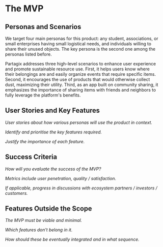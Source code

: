 # The MVP

## Personas and Scenarios

We target four main personas for this product: any student, associations, or small enterprises having small logistical needs, and individuals willing to share their unused objects. The key persona is the second one among the personas listed before.

Partagix addresses three high-level scenarios to enhance user experience and promote sustainable resource use. First, it helps users know where their belongings are and easily organize events that require specific items. Second, it encourages the use of products that would otherwise collect dust, maximizing their utility. Third, as an app built on community sharing, it emphasizes the importance of sharing items with friends and neighbors to fully leverage the platform's benefits.


## User Stories and Key Features

*User stories about how various personas will use the product in context.*

*Identify and prioritise the key features required.*

*Justify the importance of each feature.*

## Success Criteria

*How will you evaluate the success of the MVP?*

*Metrics include user penetration, quality / satisfaction.*

*If applicable, progress in discussions with ecosystem partners / investors / customers.*

## Features Outside the Scope

*The MVP must be viable and minimal.*

*Which features don’t belong in it.*

*How should these be eventually integrated and in what sequence.*

